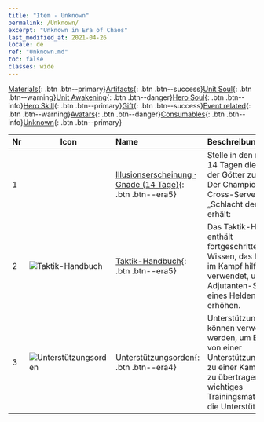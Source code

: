 ```yaml
---
title: "Item - Unknown"
permalink: /Unknown/
excerpt: "Unknown in Era of Chaos"
last_modified_at: 2021-04-26
locale: de
ref: "Unknown.md"
toc: false
classes: wide
---
```

 [Materials](/ItemsDE/){: .btn .btn--primary}[Artifacts](/ItemsDE/Artifacts/){: .btn .btn--success}[Unit Soul](/ItemsDE/UnitSoul/){: .btn .btn--warning}[Unit Awakening](/ItemsDE/UnitAwakening/){: .btn .btn--danger}[Hero Soul](/ItemsDE/HeroSoul/){: .btn .btn--info}[Hero Skill](/ItemsDE/HeroSkill/){: .btn .btn--primary}[Gift](/ItemsDE/Gift/){: .btn .btn--success}[Event related](/ItemsDE/Events/){: .btn .btn--warning}[Avatars](/ItemsDE/Avatars/){: .btn .btn--danger}[Consumables](/ItemsDE/Consumables/){: .btn .btn--info}[Unknown](/ItemsDE/Unknown/){: .btn .btn--primary}

  | Nr | Icon |         Name        |   Beschreibung     |
  |:---|------|:--------------------|:------------------|
  | 1 |  | [Illusionserscheinung · Gnade (14 Tage)](/ItemsDE/unk_2117/){: .btn .btn--era5} | Stelle in den nächsten 14 Tagen die Gnade der Götter zur Schau. Der Champion der Cross-Server-„Schlacht der Götter“ erhält: |
  | 2 | ![Taktik-Handbuch](/images/t/i_994013.png) | [Taktik-Handbuch](/ItemsDE/unk_2115/){: .btn .btn--era5} | Das Taktik-Handbuch enthält fortgeschrittenes Wissen, das Helden im Kampf hilft. Wird verwendet, um die Adjutanten-Stufe eines Helden zu erhöhen. |
  | 3 | ![Unterstützungsorden](/images/t/i_994011.png) | [Unterstützungsorden](/ItemsDE/unk_2116/){: .btn .btn--era4} | Unterstützungsorden können verwendet werden, um Energie von einer Unterstützungseinheit zu einer Kampfeinheit zu übertragen. Ein wichtiges Trainingsmaterial für die Unterstützung. |
